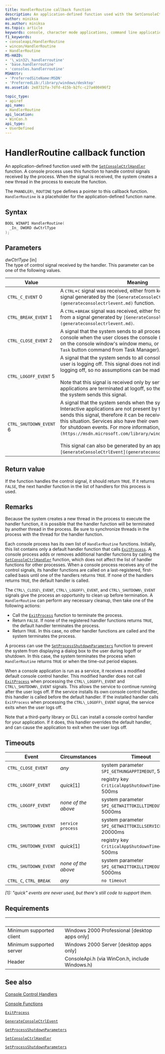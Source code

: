 ```yaml
---
title: HandlerRoutine callback function
description: An application-defined function used with the SetConsoleCtrlHandler function. A console process uses this function to handle control signals received by the process.
author: miniksa
ms.author: miniksa
ms.topic: article
keywords: console, character mode applications, command line applications, terminal applications, console api
f1_keywords:
- consoleapi/HandlerRoutine
- wincon/HandlerRoutine
- HandlerRoutine
MS-HAID:
- '\_win32\_handlerroutine'
- 'base.handlerroutine'
- 'consoles.handlerroutine'
MSHAttr:
- 'PreferredSiteName:MSDN'
- 'PreferredLib:/library/windows/desktop'
ms.assetid: 2e8732fa-7dfd-415b-b2fc-c27a400496f2

topic_type:
- apiref
api_name:
- HandlerRoutine
api_location:
- WinCon.h
api_type:
- UserDefined
---
```


# HandlerRoutine callback function

An application-defined function used with the [`SetConsoleCtrlHandler`](setconsolectrlhandler.md) function. A console process uses this function to handle control signals received by the process. When the signal is received, the system creates a new thread in the process to execute the function.

The `PHANDLER\_ROUTINE` type defines a pointer to this callback function. `HandlerRoutine` is a placeholder for the application-defined function name.

## Syntax

```C
BOOL WINAPI HandlerRoutine(
  _In_ DWORD dwCtrlType
);
```

## Parameters

*dwCtrlType* \[in\]  
The type of control signal received by the handler. This parameter can be one of the following values.

| Value | Meaning |
|-|-|
| `CTRL_C_EVENT` 0 | A <kbd>CTRL</kbd>+<kbd>C</kbd> signal was received, either from keyboard input or from a signal generated by the `[GenerateConsoleCtrlEvent](generateconsolectrlevent.md)` function. |
| `CTRL_BREAK_EVENT` 1 | A <kbd>CTRL</kbd>+<kbd>BREAK</kbd> signal was received, either from keyboard input or from a signal generated by `[GenerateConsoleCtrlEvent](generateconsolectrlevent.md)`. |
| `CTRL_CLOSE_EVENT` 2 | A signal that the system sends to all processes attached to a console when the user closes the console (either by clicking `Close` on the console window's window menu, or by clicking the `End Task` button command from Task Manager). |
| `CTRL_LOGOFF_EVENT` 5 | A signal that the system sends to all console processes when a user is logging off. This signal does not indicate which user is logging off, so no assumptions can be made.<br /><br />Note that this signal is received only by services. Interactive applications are terminated at logoff, so they are not present when the system sends this signal. |
| `CTRL_SHUTDOWN_EVENT` 6 | A signal that the system sends when the system is shutting down. Interactive applications are not present by the time the system sends this signal, therefore it can be received only be services in this situation. Services also have their own notification mechanism for shutdown events. For more information, see `[Handler](https://msdn.microsoft.com/library/windows/desktop/ms683240)`.<br /><br />This signal can also be generated by an application using `[GenerateConsoleCtrlEvent](generateconsolectrlevent.md)`. |

## Return value

If the function handles the control signal, it should return `TRUE`. If it returns `FALSE`, the next handler function in the list of handlers for this process is used.

## Remarks

Because the system creates a new thread in the process to execute the handler function, it is possible that the handler function will be terminated by another thread in the process. Be sure to synchronize threads in the process with the thread for the handler function.

Each console process has its own list of `HandlerRoutine` functions. Initially, this list contains only a default handler function that calls [`ExitProcess`](https://msdn.microsoft.com/library/windows/desktop/ms682658). A console process adds or removes additional handler functions by calling the [`SetConsoleCtrlHandler`](setconsolectrlhandler.md) function, which does not affect the list of handler functions for other processes. When a console process receives any of the control signals, its handler functions are called on a last-registered, first-called basis until one of the handlers returns `TRUE`. If none of the handlers returns `TRUE`, the default handler is called.

The `CTRL\_CLOSE\_EVENT`, `CTRL\_LOGOFF\_EVENT`, and `CTRL\_SHUTDOWN\_EVENT` signals give the process an opportunity to clean up before termination. A `HandlerRoutine` can perform any necessary cleanup, then take one of the following actions:

- Call the [`ExitProcess`](https://msdn.microsoft.com/library/windows/desktop/ms682658) function to terminate the process.
- Return `FALSE`. If none of the registered handler functions returns `TRUE`, the default handler terminates the process.
- Return `TRUE`. In this case, no other handler functions are called and the system terminates the process.

A process can use the [`SetProcessShutdownParameters`](https://msdn.microsoft.com/library/windows/desktop/ms686227) function to prevent the system from displaying a dialog box to the user during logoff or shutdown. In this case, the system terminates the process when `HandlerRoutine` returns `TRUE` or when the time-out period elapses.

When a console application is run as a service, it receives a modified default console control handler. This modified handler does not call [`ExitProcess`](https://msdn.microsoft.com/library/windows/desktop/ms682658) when processing the `CTRL\_LOGOFF\_EVENT` and `CTRL\_SHUTDOWN\_EVENT` signals. This allows the service to continue running after the user logs off. If the service installs its own console control handler, this handler is called before the default handler. If the installed handler calls `ExitProcess` when processing the `CTRL\_LOGOFF\_EVENT` signal, the service exits when the user logs off.

Note that a third-party library or DLL can install a console control handler for your application. If it does, this handler overrides the default handler, and can cause the application to exit when the user logs off.

## Timeouts

| Event                  | Circumstances                   | Timeout                                                     |
|------------------------|---------------------------------|-------------------------------------------------------------|
| `CTRL_CLOSE_EVENT`     | _any_                           | system parameter `SPI_GETHUNGAPPTIMEOUT`, 5000ms            |
| `CTRL_LOGOFF_EVENT`    | _quick_[1] | registry key `CriticalAppShutdownTimeout` or 500ms          |
| `CTRL_LOGOFF_EVENT`    | _none of the above_             | system parameter `SPI_GETWAITTOKILLTIMEOUT`, 5000ms         |
| `CTRL_SHUTDOWN_EVENT`  | `service process`             | system parameter `SPI_GETWAITTOKILLSERVICETIMEOUT`, 20000ms |
| `CTRL_SHUTDOWN_EVENT`  | _quick_[1] | registry key `CriticalAppShutdownTimeout` or 500ms          |
| `CTRL_SHUTDOWN_EVENT`  | _none of the above_             | system parameter `SPI_GETWAITTOKILLTIMEOUT`, 5000ms         |
| `CTRL_C`, `CTRL_BREAK` | _any_                           | `no timeout`                                              |

_[1]: "quick" events are never used, but there's still code to support them._

## Requirements

| &nbsp; | &nbsp; |
|-|-|
| Minimum supported client | Windows 2000 Professional \[desktop apps only\] |
| Minimum supported server | Windows 2000 Server \[desktop apps only\] |
| Header | ConsoleApi.h (via WinCon.h, include Windows.h) |

## See also

[Console Control Handlers](console-control-handlers.md)

[Console Functions](console-functions.md)

[`ExitProcess`](https://msdn.microsoft.com/library/windows/desktop/ms682658)

[`GenerateConsoleCtrlEvent`](generateconsolectrlevent.md)

[`GetProcessShutdownParameters`](https://msdn.microsoft.com/library/windows/desktop/ms683221)

[`SetConsoleCtrlHandler`](setconsolectrlhandler.md)

[`SetProcessShutdownParameters`](https://msdn.microsoft.com/library/windows/desktop/ms686227)
